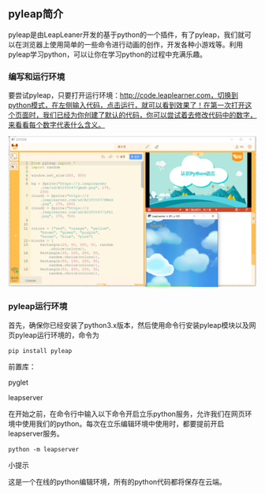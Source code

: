 ## pyleap简介

pyleap是由LeapLeaner开发的基于python的一个插件，有了pyleap，我们就可以在浏览器上使用简单的一些命令进行动画的创作，开发各种小游戏等。利用pyleap学习python，可以让你在学习python的过程中充满乐趣。

### 编写和运行环境

要尝试pyleap，只要打开运行环境：http://code.leaplearner.com，切换到python模式，在左侧输入代码，点击运行，就可以看到效果了！在第一次打开这个页面时，我们已经为你创建了默认的代码，你可以尝试着去修改代码中的数字，来看看每个数字代表什么含义。

![weilcome](../images/introduction/weilcome.png)

### pyleap运行环境

首先，确保你已经安装了python3.x版本，然后使用命令行安装pyleap模块以及网页pyleap运行环境的，命令为

```shell
pip install pyleap
```

前置库：

pyglet

leapserver

在开始之前，在命令行中输入以下命令开启立乐python服务，允许我们在网页环境中使用我们的python。每次在立乐编辑环境中使用时，都要提前开启leapserver服务。

```shell
python -m leapserver
```





<div class="admonition hint ">
<p class="first admonition-title">小提示</p>
<p class="last">这是一个在线的python编辑环境，所有的python代码都将保存在云端。</p>
</div>
